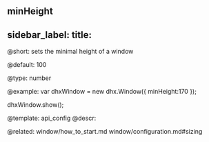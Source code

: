 minHeight
---
sidebar_label: 
title: 
---          

@short: 
sets the minimal height of a window


@default:
100


@type: number

@example: 
var dhxWindow = new dhx.Window({
    minHeight:170
});

dhxWindow.show();


@template:	api_config
@descr: 

@related: window/how_to_start.md
window/configuration.md#sizing

